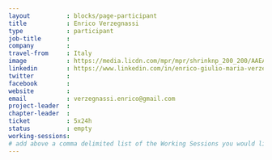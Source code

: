 ```yaml
---
layout          : blocks/page-participant
title           : Enrico Verzegnassi
type            : participant
job-title       :
company         :
travel-from     : Italy
image           : https://media.licdn.com/mpr/mpr/shrinknp_200_200/AAEAAQAAAAAAAAYCAAAAJDVhMTQxZDFiLTZkOWUtNDI0Zi05OTljLWE5MDVhZTk2ZGUxNQ.jpg
linkedin        : https://www.linkedin.com/in/enrico-giulio-maria-verzegnassi-8b59b8113/
twitter         :
facebook        :
website         :
email           : verzegnassi.enrico@gmail.com
project-leader  :
chapter-leader  :
ticket          : 5x24h
status          : empty
working-sessions:
# add above a comma delimited list of the Working Sessions you would like to attend (use the session's title)
---
```


<!-- put more details about participant here -->
